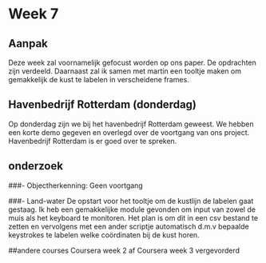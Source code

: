 # Week 7

## Aanpak
Deze week zal voornamelijk gefocust worden op ons paper. De opdrachten zijn verdeeld.
Daarnaast zal ik samen met martin een tooltje maken om gemakkelijk de kust te labelen in verscheidene frames.

## Havenbedrijf Rotterdam (donderdag)
Op donderdag zijn we bij het havenbedrijf Rotterdam geweest. We hebben een korte demo gegeven en overlegd over de voortgang van ons project. Havenbedrijf Rotterdam is er goed over te spreken. 

## onderzoek
###- Objectherkenning:
Geen voortgang

###- Land-water
De opstart voor het tooltje om de kustlijn de labelen gaat gestaag. Ik heb een gemakkelijke module gevonden om input van zowel de muis als het keyboard te monitoren. Het plan is om dit in een csv bestand te zetten en vervolgens met een ander scriptje automatisch d.m.v bepaalde keystrokes te labelen welke coördinaten bij de kust horen.


##andere courses
Coursera week 2 af
Coursera week 3 vergevorderd

